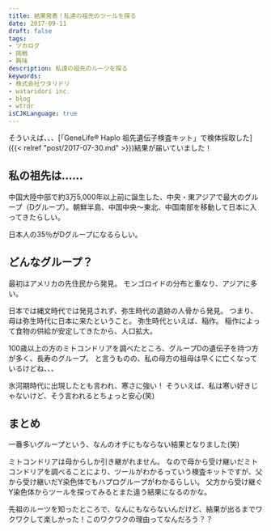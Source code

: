 ```yaml
---
title: 結果発表！私達の祖先のツールを探る
date: 2017-09-11
draft: false
tags:
- ツカログ
- 挑戦
- 興味
description: 私達の祖先のルーツを探る
keywords:
- 株式会社ワタリドリ
- wataridori inc.
- blog
- wtrdr
isCJKLanguage: true
---
```

そういえば、、、[「GeneLife® Haplo 祖先遺伝子検査キット」で検体採取した]({{< relref "post/2017-07-30.md" >}})結果が届いていました！

## 私の祖先は……
中国大陸中部で約3万5,000年以上前に誕生した、中央・東アジアで最大のグループ（Dグループ）。朝鮮半島、中国中央〜東北、中国南部を移動して日本に入ってきたらしい。

日本人の35％がDグループになるらしい。

## どんなグループ？
最初はアメリカの先住民から発見。
モンゴロイドの分布と重なり、アジアに多い。

日本では縄文時代では発見されず、弥生時代の遺跡の人骨から発見。
つまり、母は弥生時代に日本に来たということ。
弥生時代といえば、稲作。
稲作によって食物の供給が安定してきたから、人口拡大。

100歳以上の方のミトコンドリアを調べたところ、グループDの遺伝子を持つ方が多く、長寿のグループ。
と言うものの、私の母方の祖母は早くに亡くなっているけどね、、、

氷河期時代に出現したとも言われ、寒さに強い！
そういえば、私は寒い好きじゃないけど、そう言われるとちょっと安心(笑)

## まとめ
一番多いグループという、なんのオチにもならない結果となりました(笑)

ミトコンドリアは母からしか引き継がれません。
なので母から受け継いだミトコンドリアを調べることにより、ツールがわかるっていう検査キットですが、父から受け継いだY染色体でもハプログループがわかるらしい。
父方から受け継ぐY染色体からツールを探ってみるとまた違う結果になるのかな。

先祖のルーツを知ったところで、なんにもならないんだけど、結果が出るまでワクワクして楽しかった！このワクワクの理由ってなんだろう？？
